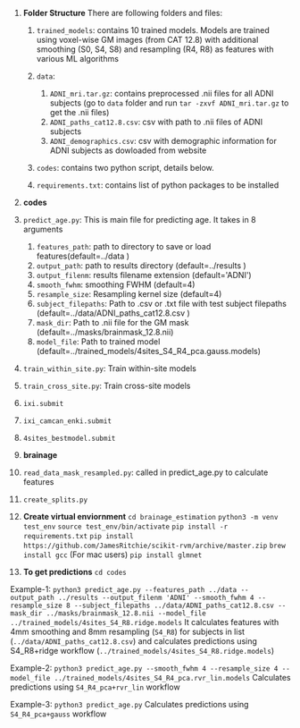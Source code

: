 1. **Folder Structure**
There are following folders and files:
   
   1. `trained_models`: contains 10 trained models. Models are trained using voxel-wise GM images (from CAT 12.8) with additional smoothing (S0, S4, S8) and resampling (R4, R8) as features with various ML algorithms
   
   2. `data`:
      1. `ADNI_mri.tar.gz`: contains preprocessed .nii files for all ADNI subjects (go to `data` folder and run `tar -zxvf ADNI_mri.tar.gz` to get the .nii files)
      2. `ADNI_paths_cat12.8.csv`: csv with path to .nii files of ADNI subjects
      3. `ADNI_demographics.csv`: csv with demographic information for ADNI subjects as dowloaded from website
   
   3. `codes`: contains two python script, details below.
   
   4. `requirements.txt`: contains list of python packages to be installed
   
   
2. **codes**
   
1. `predict_age.py`: This is main file for predicting age. It takes in 8 arguments
      1. `features_path`: path to directory to save or load features(default=../data )
      2. `output_path`: path to results directory (default=../results )
      3. `output_filenm`: results filename extension (default='ADNI')
      4. `smooth_fwhm`: smoothing FWHM (default=4) 
      5. `resample_size`: Resampling kernel size (default=4) 
      6. `subject_filepaths`: Path to .csv or .txt file with test subject filepaths (default=../data/ADNI_paths_cat12.8.csv )
      7. `mask_dir`: Path to .nii file for the GM mask (default=../masks/brainmask_12.8.nii) 
      8. `model_file`: Path to trained model (default=../trained_models/4sites_S4_R4_pca.gauss.models)
    
2. `train_within_site.py`: Train within-site models
    
3.  `train_cross_site.py`: Train cross-site models

4. `ixi.submit`

5. `ixi_camcan_enki.submit`
    
6. `4sites_bestmodel.submit`
   

   
2. **brainage** 

1. `read_data_mask_resampled.py`: called in predict_age.py to calculate features

2.  `create_splits.py`


3.  **Create virtual enviornment**
`cd brainage_estimation`
`python3 -m venv test_env`
`source test_env/bin/activate` 
`pip install -r requirements.txt`
`pip install https://github.com/JamesRitchie/scikit-rvm/archive/master.zip` 
`brew install gcc` (For mac users)
`pip install glmnet`


1. **To get predictions**
`cd codes`

Example-1:
`python3 predict_age.py --features_path ../data --output_path ../results --output_filenm 'ADNI' --smooth_fwhm 4 --resample_size 8 --subject_filepaths ../data/ADNI_paths_cat12.8.csv --mask_dir ../masks/brainmask_12.8.nii --model_file ../trained_models/4sites_S4_R8.ridge.models`
It calculates features with 4mm smoothing and 8mm resampling (`S4_R8`) for subjects in list (`../data/ADNI_paths_cat12.8.csv`) and calculates predictions using S4_R8+ridge workflow (`../trained_models/4sites_S4_R8.ridge.models`)

Example-2:
`python3 predict_age.py --smooth_fwhm 4 --resample_size 4 --model_file ../trained_models/4sites_S4_R4_pca.rvr_lin.models`
Calculates predictions using `S4_R4_pca+rvr_lin` workflow

Example-3:
`python3 predict_age.py`
Calculates predictions using `S4_R4_pca+gauss` workflow
